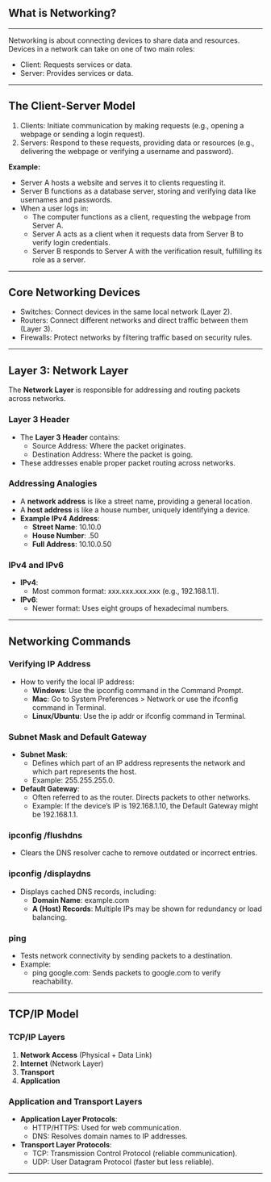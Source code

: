 ## What is Networking?
---

Networking is about connecting devices to share <span class="emphasis">data</span> and <span class="secondEmphasis">resources</span>. Devices in a network can take on one of two main roles:

- <span class="emphasis">Client</span>: <span class="emphasis">Requests</span> <span class="secondEmphasis">services</span> or <span class="secondEmphasis">data</span>.
- <span class="emphasis">Server</span>: <span class="emphasis">Provides</span> <span class="secondEmphasis">services</span> or <span class="secondEmphasis">data</span>.

---

## The Client-Server Model

1. <span class="emphasis">Clients</span>: <span class="emphasis">Initiate</span> <span class="secondEmphasis">communication</span> by making <span class="secondEmphasis">requests</span> (e.g., opening a <span class="secondEmphasis">webpage</span> or sending a <span class="secondEmphasis">login request</span>).
2. <span class="emphasis">Servers</span>: <span class="emphasis">Respond</span> to these <span class="secondEmphasis">requests</span>, providing <span class="secondEmphasis">data</span> or <span class="secondEmphasis">resources</span> (e.g., delivering the <span class="secondEmphasis">webpage</span> or verifying a <span class="secondEmphasis">username and password</span>).

**Example:**
- <span class="emphasis">Server A</span> hosts a <span class="secondEmphasis">website</span> and serves it to <span class="emphasis">clients</span> requesting it.
- <span class="emphasis">Server B</span> functions as a <span class="emphasis">database server</span>, storing and verifying <span class="secondEmphasis">data</span> like <span class="emphasis">usernames</span> and <span class="secondEmphasis">passwords</span>.
- When a user logs in:
  - The <span class="emphasis">computer</span> functions as a <span class="emphasis">client</span>, requesting the webpage from <span class="emphasis">Server A</span>.
  - <span class="emphasis">Server A</span> acts as a <span class="emphasis">client</span> when it requests <span class="secondEmphasis">data</span> from <span class="emphasis">Server B</span> to verify login credentials.
  - <span class="emphasis">Server B</span> responds to <span class="emphasis">Server A</span> with the verification result, fulfilling its role as a <span class="emphasis">server</span>.

---

## Core Networking Devices

- <span class="emphasis">Switches</span>: <span class="emphasis">Connect</span> devices in the same <span class="secondEmphasis">local network</span> (Layer 2).
- <span class="emphasis">Routers</span>: <span class="emphasis">Connect</span> different <span class="secondEmphasis">networks</span> and direct <span class="secondEmphasis">traffic</span> between them (Layer 3).
- <span class="emphasis">Firewalls</span>: <span class="emphasis">Protect</span> networks by filtering <span class="secondEmphasis">traffic</span> based on <span class="secondEmphasis">security rules</span>.

---

## Layer 3: Network Layer

The **Network Layer** is responsible for addressing and routing packets across networks.

### Layer 3 Header
- The **Layer 3 Header** contains:
  - <span class="emphasis">Source Address</span>: Where the packet originates.
  - <span class="emphasis">Destination Address</span>: Where the packet is going.
- These addresses enable proper packet routing across networks.

### Addressing Analogies
- A **network address** is like a <span class="secondEmphasis">street name</span>, providing a general location.
- A **host address** is like a <span class="secondEmphasis">house number</span>, uniquely identifying a device.
- **Example IPv4 Address**:
  - **Street Name**: <span class="examples">10.10.0</span>
  - **House Number**: <span class="examples">.50</span>
  - **Full Address**: <span class="examples">10.10.0.50</span>

### IPv4 and IPv6
- **IPv4**:
  - Most common format: <span class="examples">xxx.xxx.xxx.xxx</span> (e.g., <span class="examples">192.168.1.1</span>).
- **IPv6**:
  - Newer format: Uses eight groups of hexadecimal numbers.

---

## Networking Commands

### Verifying IP Address
- How to verify the local IP address:
  - **Windows**: Use the <span class="examples">ipconfig</span> command in the Command Prompt.
  - **Mac**: Go to System Preferences > Network or use the <span class="examples">ifconfig</span> command in Terminal.
  - **Linux/Ubuntu**: Use the <span class="examples">ip addr</span> or <span class="examples">ifconfig</span> command in Terminal.

### Subnet Mask and Default Gateway
- **Subnet Mask**:
  - Defines which part of an IP address represents the network and which part represents the host.
  - Example: <span class="examples">255.255.255.0</span>.
- **Default Gateway**:
  - Often referred to as the router. Directs packets to other networks.
  - Example: If the device’s IP is <span class="examples">192.168.1.10</span>, the Default Gateway might be <span class="examples">192.168.1.1</span>.

### ipconfig /flushdns
- Clears the DNS resolver cache to remove outdated or incorrect entries.

### ipconfig /displaydns
- Displays cached DNS records, including:
  - **Domain Name**: <span class="examples">example.com</span>
  - **A (Host) Records**: Multiple IPs may be shown for redundancy or load balancing.

### ping
- Tests network connectivity by sending packets to a destination.
- Example:
  - <span class="examples">ping google.com</span>: Sends packets to <span class="examples">google.com</span> to verify reachability.

---

## TCP/IP Model

### TCP/IP Layers
1. **Network Access** (Physical + Data Link)
2. **Internet** (Network Layer)
3. **Transport**
4. **Application**

### Application and Transport Layers
- **Application Layer Protocols**:
  - <span class="emphasis">HTTP/HTTPS</span>: Used for web communication.
  - <span class="emphasis">DNS</span>: Resolves domain names to IP addresses.
- **Transport Layer Protocols**:
  - <span class="emphasis">TCP</span>: Transmission Control Protocol (reliable communication).
  - <span class="emphasis">UDP</span>: User Datagram Protocol (faster but less reliable).

---
